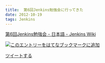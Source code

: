 ```yaml
---
title:  第6回Jenkins勉強会に行ってきた
date: 2012-10-19
tags: Jenkins
---
```

[第6回Jenkins勉強会 - 日本語 - Jenkins
Wiki](https://wiki.jenkins-ci.org/pages/viewpage.action?pageId=64684229)

[![このエントリーをはてなブックマークに追加](http://b.st-hatena.com/images/entry-button/button-only.gif)](http://b.hatena.ne.jp/entry/http://d.hatena.ne.jp "このエントリーをはてなブックマークに追加")

[ツイートする](http://twitter.com/share)
